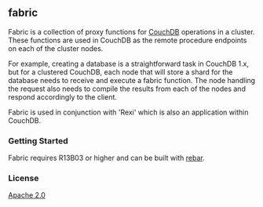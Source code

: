 ## fabric

Fabric is a collection of proxy functions for [CouchDB][1] operations in a cluster. These functions are used in CouchDB as the remote procedure endpoints on each of the cluster nodes.

For example, creating a database is a straightforward task in CouchDB 1.x, but for a clustered CouchDB, each node that will store a shard for the database needs to receive and execute a fabric function. The node handling the request also needs to compile the results from each of the nodes and respond accordingly to the client.

Fabric is used in conjunction with 'Rexi' which is also an application within CouchDB.

### Getting Started
Fabric requires R13B03 or higher and can be built with [rebar][3].

### License
[Apache 2.0][2]


[1]: http://couchdb.apache.org
[2]: http://www.apache.org/licenses/LICENSE-2.0.html
[3]: http://github.com/basho/rebar
